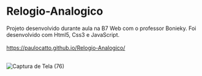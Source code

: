 # Relogio-Analogico

Projeto desenvolvido durante aula na B7 Web com o professor Bonieky. Foi desenvolvido com Html5, Css3 e JavaScript.
<br><br>
https://paulocatto.github.io/Relogio-Analogico/
<br><br>

![Captura de Tela (76)](https://user-images.githubusercontent.com/108766424/234115375-379c82fc-efdc-4263-8699-db352a6d33a9.png)
